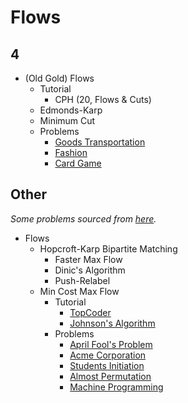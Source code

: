 # Flows

## 4
  * (Old Gold) Flows
    * Tutorial
      * CPH (20, Flows & Cuts)
    * Edmonds-Karp
    * Minimum Cut
    * Problems
      * [Goods Transportation](http://codeforces.com/problemset/problem/724/E) [](52)
      * [Fashion](https://csacademy.com/contest/rmi-2017-day-1/task/fashion/statement/) [](95)
      * [Card Game](http://codeforces.com/problemset/problem/808/F) [](135)

## Other
  *Some problems sourced from [here](http://codeforces.com/blog/entry/54526?#comment-385354).*
  * Flows
    * Hopcroft-Karp Bipartite Matching
      * Faster Max Flow
      * Dinic's Algorithm
      * Push-Relabel
    * Min Cost Max Flow
      * Tutorial
        * [TopCoder](https://www.topcoder.com/community/data-science/data-science-tutorials/minimum-cost-flow-part-two-algorithms/)
        * [Johnson's Algorithm](https://en.wikipedia.org/wiki/Johnson%27s_algorithm)
      * Problems
        * [April Fool's Problem](http://codeforces.com/contest/802/problem/N)
        * [Acme Corporation](https://uva.onlinejudge.org/index.php?option=onlinejudge&page=show_problem&problem=2660)
        * [Students Initiation](http://codeforces.com/contest/847/problem/J)
        * [Almost Permutation](http://codeforces.com/contest/863/problem/F)
        * [Machine Programming](http://codeforces.com/contest/164/problem/C)
